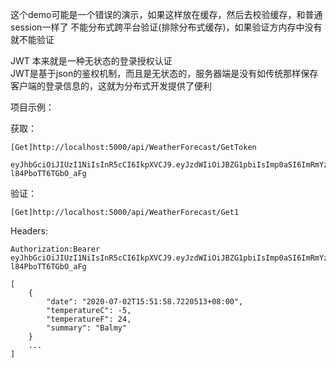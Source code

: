 这个demo可能是一个错误的演示，如果这样放在缓存，然后去校验缓存，和普通session一样了
不能分布式跨平台验证(排除分布式缓存)，如果验证方内存中没有就不能验证  

JWT 本来就是一种无状态的登录授权认证  
JWT是基于json的鉴权机制，而且是无状态的，服务器端是没有如传统那样保存客户端的登录信息的，这就为分布式开发提供了便利  



项目示例：

获取：

```
[Get]http://localhost:5000/api/WeatherForecast/GetToken
```

```
eyJhbGciOiJIUzI1NiIsInR5cCI6IkpXVCJ9.eyJzdWIiOiJBZG1pbiIsImp0aSI6ImRmYzk4OTEwLTZhNjgtNGRlMS1hNGI5LTRkOTUyZDljMzJiZiIsImlhdCI6IjIwMjAvNy8xIDc6NTA6MjYiLCJleHAiOjE1OTM2MzMwMjYsImlzcyI6IlJheVBJIiwiYXVkIjoi5byg5LiJIn0.nPYLbPony2M89gwNQooBTdTwm-l84PboTT6TGbO_aFg
```



验证：

```
[Get]http://localhost:5000/api/WeatherForecast/Get1
```



Headers:

```
Authorization:Bearer eyJhbGciOiJIUzI1NiIsInR5cCI6IkpXVCJ9.eyJzdWIiOiJBZG1pbiIsImp0aSI6ImRmYzk4OTEwLTZhNjgtNGRlMS1hNGI5LTRkOTUyZDljMzJiZiIsImlhdCI6IjIwMjAvNy8xIDc6NTA6MjYiLCJleHAiOjE1OTM2MzMwMjYsImlzcyI6IlJheVBJIiwiYXVkIjoi5byg5LiJIn0.nPYLbPony2M89gwNQooBTdTwm-l84PboTT6TGbO_aFg
```

```
[
    {
        "date": "2020-07-02T15:51:58.7220513+08:00",
        "temperatureC": -5,
        "temperatureF": 24,
        "summary": "Balmy"
    }
    ...
]
```

